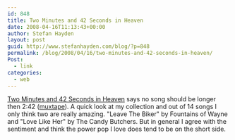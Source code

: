 ```yaml
---
id: 848
title: Two Minutes and 42 Seconds in Heaven
date: 2008-04-16T11:13:43+00:00
author: Stefan Hayden
layout: post
guid: http://www.stefanhayden.com/blog/?p=848
permalink: /blog/2008/04/16/two-minutes-and-42-seconds-in-heaven/
Post:
  - link
categories:
  - web
---
```

<a href="http://www.themorningnews.org/archives/oped/two_minutes_and_42_seconds_in_heaven.php">Two Minutes and 42 Seconds in Heaven</a> says no song should be longer then 2:42 (<a href="http://2m42s.muxtape.com/">muxtape</a>). A quick look at my collection and out of  14 songs I only think two are really amazing. "Leave The Biker" by Fountains of Wayne and "Love Like Her" by The Candy Butchers. But in general I agree with the sentiment and think the power pop I love does tend to be on the short side.